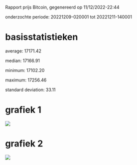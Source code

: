 Rapport prijs Bitcoin, gegenereerd op 11/12/2022-22:44

onderzochte periode: 20221209-020001 tot 20221211-140001

# basisstatistieken

average: 17171.42

median: 17166.91

minimum: 17102.20

maximum: 17256.46

standard deviation: 33.11

# grafiek 1

![](https://RubenMattheus.github.io/docs/assets/graph.png)

# grafiek 2

![](https://RubenMattheus.github.io/docs/assets/graphzoom.png)
